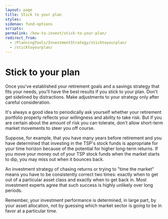 ```yaml
---
layout: page
title: Stick to your plan
styles:
sidenav: fund-options
scripts:
permalink: /how-to-invest/stick-to-your-plan/
redirect_from:
  - /PlanningTools/InvestmentStrategy/sticktoyourplan/
  - /sticktoyourplan/
---
```


# Stick to your plan

Once you've established your retirement goals and a savings strategy that fits your needs, you'll have the best results if you stick to your plan. Don't get sidelined by distractions. Make adjustments to your strategy only after careful consideration.

It's always a good idea to periodically ask yourself whether your retirement portfolio properly reflects your willingness and ability to take risk. But if you are certain about the amount of risk you can tolerate, don't allow short-term market movements to steer you off course.

Suppose, for example, that you have many years before retirement and you have determined that investing in the TSP's stock funds is appropriate for your time horizon because of the potential for higher long-term returns. If you move your money out of your TSP stock funds when the market starts to dip, you may miss out when it bounces back.

An investment strategy of chasing returns or trying to "time the market" means you have to be consistently correct two times: exactly when to get out of a particular asset class and exactly when to get back in. Most investment experts agree that such success is highly unlikely over long periods.

Remember, your investment performance is determined, in large part, by your asset allocation, not by guessing which market sector is going to be in favor at a particular time.
